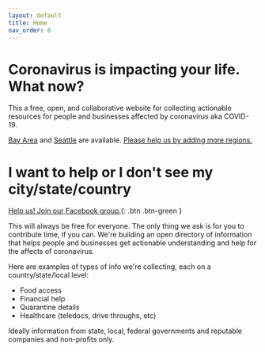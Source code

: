 ```yaml
---
layout: default
title: Home
nav_order: 0
---
```

# Coronavirus is impacting your life. What now?
This a free, open, and collaborative website for collecting actionable resources for people and businesses affected by coronavirus aka COVID-19.

[Bay Area](usa/california/bayarea/bayarea.html) and [Seattle](usa/washington/seattle/seattle.html) are available. [Please help us by adding more regions.](https://www.facebook.com/groups/coronawhatnow/announcements/)

# I want to help or I don't see my city/state/country
[Help us! Join our Facebook group.](https://www.facebook.com/groups/coronawhatnow/announcements/){: .btn .btn-green }

This will always be free for everyone. The only thing we ask is for you to contribute time, if you can. We're building an open directory of information that helps people and businesses get actionable understanding and help for the affects of coronavirus.

Here are examples of types of info we're collecting, each on a country/state/local level:
- Food access
- Financial help
- Quarantine details
- Healthcare (teledocs, drive throughs, etc)

Ideally information from state, local, federal governments and reputable companies and non-profits only.
